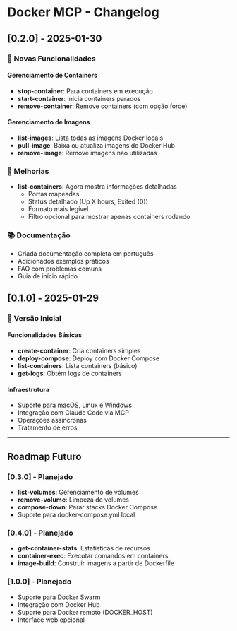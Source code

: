 # Docker MCP - Changelog

## [0.2.0] - 2025-01-30

### 🎉 Novas Funcionalidades

#### Gerenciamento de Containers
- **stop-container**: Para containers em execução
- **start-container**: Inicia containers parados
- **remove-container**: Remove containers (com opção force)

#### Gerenciamento de Imagens
- **list-images**: Lista todas as imagens Docker locais
- **pull-image**: Baixa ou atualiza imagens do Docker Hub
- **remove-image**: Remove imagens não utilizadas

### 🔧 Melhorias
- **list-containers**: Agora mostra informações detalhadas
  - Portas mapeadas
  - Status detalhado (Up X hours, Exited (0))
  - Formato mais legível
  - Filtro opcional para mostrar apenas containers rodando

### 📚 Documentação
- Criada documentação completa em português
- Adicionados exemplos práticos
- FAQ com problemas comuns
- Guia de início rápido

## [0.1.0] - 2025-01-29

### 🎉 Versão Inicial

#### Funcionalidades Básicas
- **create-container**: Cria containers simples
- **deploy-compose**: Deploy com Docker Compose
- **list-containers**: Lista containers (básico)
- **get-logs**: Obtém logs de containers

#### Infraestrutura
- Suporte para macOS, Linux e Windows
- Integração com Claude Code via MCP
- Operações assíncronas
- Tratamento de erros

---

## Roadmap Futuro

### [0.3.0] - Planejado
- **list-volumes**: Gerenciamento de volumes
- **remove-volume**: Limpeza de volumes
- **compose-down**: Parar stacks Docker Compose
- Suporte para docker-compose.yml local

### [0.4.0] - Planejado
- **get-container-stats**: Estatísticas de recursos
- **container-exec**: Executar comandos em containers
- **image-build**: Construir imagens a partir de Dockerfile

### [1.0.0] - Planejado
- Suporte para Docker Swarm
- Integração com Docker Hub
- Suporte para Docker remoto (DOCKER_HOST)
- Interface web opcional